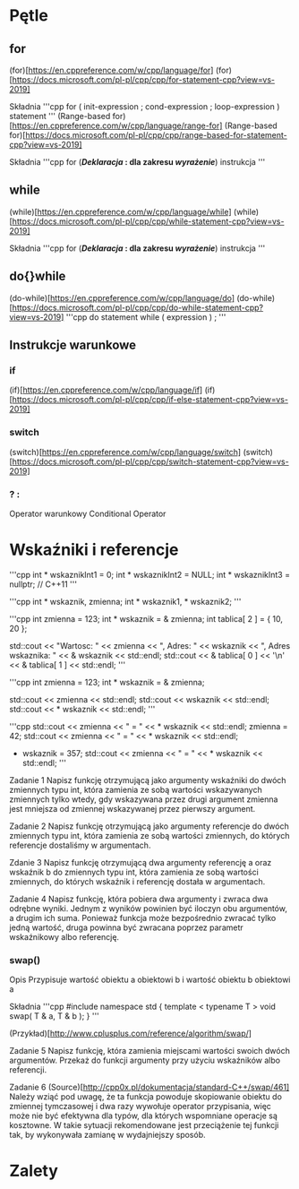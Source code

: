 # Pętle 

## for 

(for)[https://en.cppreference.com/w/cpp/language/for]
(for)[https://docs.microsoft.com/pl-pl/cpp/cpp/for-statement-cpp?view=vs-2019]

Składnia
'''cpp
for ( init-expression ; cond-expression ; loop-expression )
    statement
'''
(Range-based for)[https://en.cppreference.com/w/cpp/language/range-for]
(Range-based for)[https://docs.microsoft.com/pl-pl/cpp/cpp/range-based-for-statement-cpp?view=vs-2019]

Składnia
'''cpp
for (***Deklaracja* : dla zakresu *wyrażenie***)
    instrukcja
'''

## while

(while)[https://en.cppreference.com/w/cpp/language/while]
(while)[https://docs.microsoft.com/pl-pl/cpp/cpp/while-statement-cpp?view=vs-2019]

Składnia
'''cpp
for (***Deklaracja* : dla zakresu *wyrażenie***)
    instrukcja
'''

## do{}while

(do-while)[https://en.cppreference.com/w/cpp/language/do]
(do-while)[https://docs.microsoft.com/pl-pl/cpp/cpp/do-while-statement-cpp?view=vs-2019]
'''cpp
do
   statement
while ( expression ) ;
'''

## Instrukcje warunkowe

### if

(if)[https://en.cppreference.com/w/cpp/language/if]
(if)[https://docs.microsoft.com/pl-pl/cpp/cpp/if-else-statement-cpp?view=vs-2019]

### switch

(switch)[https://en.cppreference.com/w/cpp/language/switch]
(switch)[https://docs.microsoft.com/pl-pl/cpp/cpp/switch-statement-cpp?view=vs-2019]

### ? :

Operator warunkowy
Conditional Operator

# Wskaźniki i referencje

'''cpp
int * wskaznikInt1 = 0;
int * wskaznikInt2 = NULL;
int * wskaznikInt3 = nullptr; // C++11
'''

'''cpp
int * wskaznik, zmienna;
int * wskaznik1, * wskaznik2;
'''

'''cpp
int zmienna = 123;
int * wskaznik = & zmienna;
int tablica[ 2 ] = { 10, 20 };

std::cout << "Wartosc: " << zmienna << ", Adres: " << wskaznik << ", Adres wskaznika: " << & wskaznik << std::endl;
std::cout << & tablica[ 0 ] << '\n' << & tablica[ 1 ] << std::endl;
'''

'''cpp
int zmienna = 123;
int * wskaznik = & zmienna;

std::cout << zmienna << std::endl;
std::cout << wskaznik << std::endl;
std::cout << * wskaznik << std::endl;
'''

'''cpp
std::cout << zmienna << " = " << * wskaznik << std::endl;
zmienna = 42;
std::cout << zmienna << " = " << * wskaznik << std::endl;
* wskaznik = 357;
std::cout << zmienna << " = " << * wskaznik << std::endl;
'''

Zadanie 1
Napisz funkcję otrzymującą jako argumenty wskaźniki do dwóch zmiennych typu int, która zamienia ze sobą wartości wskazywanych zmiennych tylko wtedy, gdy wskazywana przez drugi argument zmienna jest
mniejsza od zmiennej wskazywanej przez pierwszy argument.

Zadanie 2
Napisz funkcję otrzymującą jako argumenty referencje
do dwóch zmiennych typu int, która zamienia ze sobą wartości zmiennych, do których referencje dostaliśmy w argumentach.

Zdanie 3
Napisz funkcję otrzymującą dwa argumenty referencję a
oraz wskaźnik b do zmiennych typu int, która zamienia ze sobą wartości zmiennych, do których wskaźnik i referencję dostała w argumentach.

Zadanie 4
Napisz funkcję, która pobiera dwa argumenty i zwraca dwa odrębne wyniki.
Jednym z wyników powinien być iloczyn obu argumentów, a drugim ich suma. Ponieważ funkcja może bezpośrednio zwracać tylko jedną wartość, druga
powinna być zwracana poprzez parametr wskaźnikowy albo referencję.

### swap()

Opis
Przypisuje wartość obiektu a obiektowi b i wartość obiektu b obiektowi a

Składnia
'''cpp
#include <algorithm>
namespace std
{
    template < typename T >
    void swap( T & a, T & b );
}
'''

(Przykład)[http://www.cplusplus.com/reference/algorithm/swap/]

Zadanie 5
Napisz funkcję, która zamienia miejscami wartości swoich dwóch argumentów.
Przekaż do funkcji argumenty przy użyciu wskaźników albo referencji.

Zadanie 6
(Source)[http://cpp0x.pl/dokumentacja/standard-C++/swap/461]
Należy wziąć pod uwagę, że ta funkcja powoduje skopiowanie obiektu do zmiennej tymczasowej i dwa razy wywołuje operator przypisania, 
więc może nie być efektywna dla typów, dla których wspomniane operacje są kosztowne. 
W takie sytuacji rekomendowane jest przeciążenie tej funkcji tak, by wykonywała zamianę w wydajniejszy sposób.



# Zalety






